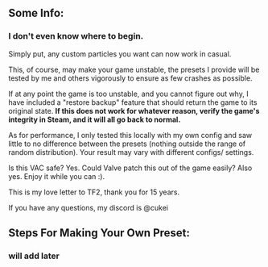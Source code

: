 ## Some Info:
### I don't even know where to begin.

Simply put, any custom particles you want can now work in casual. 

This, of course, may make your game unstable, the presets I provide will be tested by me and others vigorously to ensure as few crashes as possible.

If at any point the game is too unstable, and you cannot figure out why, I have included a "restore backup" feature that should return the game to its original state. **If this does not work for whatever reason, verify the game's integrity in Steam, and it will all go back to normal.**

As for performance, I only tested this locally with my own config and saw little to no difference between the presets (nothing outside the range of random distribution). Your result may vary with different configs/ settings.

Is this VAC safe? Yes. Could Valve patch this out of the game easily? Also yes. Enjoy it while you can :).

This is my love letter to TF2, thank you for 15 years.

If you have any questions, my discord is @cukei

## Steps For Making Your Own Preset:

### will add later